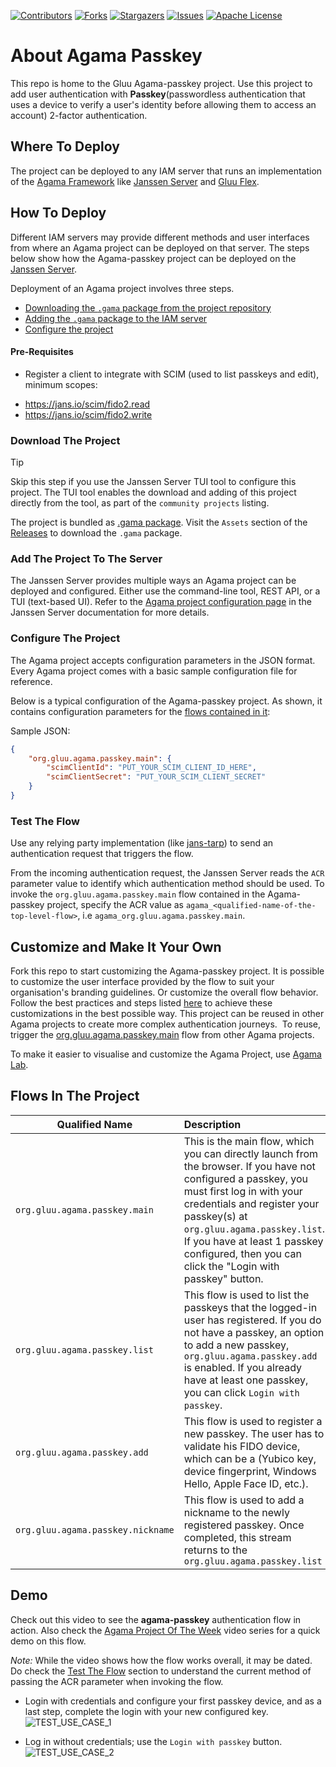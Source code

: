 <!-- These are statistics for this repository-->
[![Contributors][contributors-shield]][contributors-url]
[![Forks][forks-shield]][forks-url]
[![Stargazers][stars-shield]][stars-url]
[![Issues][issues-shield]][issues-url]
[![Apache License][license-shield]][license-url]

# About Agama Passkey

This repo is home to the Gluu Agama-passkey project. Use this project to add 
user authentication with **Passkey**(passwordless authentication that uses 
a device to verify a user's identity before allowing them to access an account)
2-factor authentication.

## Where To Deploy   
  
The project can be deployed to any IAM server that runs an implementation of
the [Agama Framework](https://docs.jans.io/head/agama/introduction/) like
[Janssen Server](https://jans.io) and [Gluu Flex](https://gluu.org/flex/).


## How To Deploy

Different IAM servers may provide different methods and
user interfaces from where an Agama project can be deployed on that server.
The steps below show how the Agama-passkey project can be deployed on the
[Janssen Server](https://jans.io).

Deployment of an Agama project involves three steps.

- [Downloading the `.gama` package from the project repository](#download-the-project)
- [Adding the `.gama` package to the IAM server](#add-the-project-to-the-server)
- [Configure the project](#configure-the-project)


#### Pre-Requisites

* Register a client to integrate with SCIM (used to list passkeys and edit), minimum scopes:
- https://jans.io/scim/fido2.read
- https://jans.io/scim/fido2.write


### Download The Project

> [!TIP]
> Skip this step if you use the Janssen Server TUI tool to
> configure this project. The TUI tool enables the download and adding of this
> project directly from the tool, as part of the `community projects` listing.

The project is bundled as 
[.gama package](https://docs.jans.io/head/agama/gama-format/). 
Visit the `Assets` section of the 
[Releases](https://github.com/GluuFederation/agama-passkey/releases) to download 
the `.gama` package.


### Add The Project To The Server

The Janssen Server provides multiple ways an Agama project can be 
deployed and configured. Either use the command-line tool, REST API, or a 
TUI (text-based UI). Refer to the [Agama project configuration page](https://docs.jans.io/head/admin/config-guide/auth-server-config/agama-project-configuration/) in the Janssen Server documentation for more details.

### Configure The Project

The Agama project accepts configuration parameters in the JSON format. Every Agama 
project comes with a basic sample configuration file for reference. 

Below is a typical configuration of the Agama-passkey project. As shown, it contains 
configuration parameters for the [flows contained in it](#flows-in-the-project):

Sample JSON:

``` json
{
    "org.gluu.agama.passkey.main": {
        "scimClientId": "PUT_YOUR_SCIM_CLIENT_ID_HERE",
        "scimClientSecret": "PUT_YOUR_SCIM_CLIENT_SECRET"
    }
}
```



### Test The Flow

Use any relying party implementation (like [jans-tarp](https://github.com/JanssenProject/jans/tree/main/demos/jans-tarp)) 
to send an authentication request that triggers the flow.

From the incoming authentication request, the Janssen Server reads the `ACR` 
parameter value to identify which authentication method should be used.
To invoke the `org.gluu.agama.passkey.main` flow contained in the Agama-passkey 
project, specify the ACR value as `agama_<qualified-name-of-the-top-level-flow>`, 
i.e `agama_org.gluu.agama.passkey.main`.

## Customize and Make It Your Own

Fork this repo to start customizing the Agama-passkey project. It is possible to
customize the user interface provided by the flow to suit your organisation's
branding
guidelines. Or customize the overall flow behavior. Follow the best
practices and steps listed
[here](https://docs.jans.io/head/admin/developer/agama/agama-best-practices/#project-reuse-and-customizations)
to achieve these customizations in the best possible way.
This project can be reused in other Agama projects to create more complex
authentication journeys.  To reuse, trigger the
[org.gluu.agama.passkey.main](#flows-in-the-project) flow from other Agama projects.

To make it easier to visualise and customize the Agama Project, use
[Agama Lab](https://cloud.gluu.org/agama-lab/login).


## Flows In The Project

| Qualified Name | Description |
|-----------------------------------|:-------------------------------------------------------------------------------------------------------------------------------------------------------------------------------------------------------------------------------------------------------------------------------------------------------------------|
| `org.gluu.agama.passkey.main` | This is the main flow, which you can directly launch from the browser. If you have not configured a passkey, you must first log in with your credentials and register your passkey(s) at `org.gluu.agama.passkey.list`. If you have at least 1 passkey configured, then you can click the "Login with passkey" button. |
| `org.gluu.agama.passkey.list` | This flow is used to list the passkeys that the logged-in user has registered. If you do not have a passkey, an option to add a new passkey, `org.gluu.agama.passkey.add` is enabled. If you already have at least one passkey, you can click `Login with passkey`. |
| `org.gluu.agama.passkey.add` | This flow is used to register a new passkey. The user has to validate his FIDO device, which can be a (Yubico key, device fingerprint, Windows Hello, Apple Face ID, etc.). |
| `org.gluu.agama.passkey.nickname` | This flow is used to add a nickname to the newly registered passkey. Once completed, this stream returns to the `org.gluu.agama.passkey.list`



## Demo

Check out this video to see the **agama-passkey** authentication flow in action.
Also check the
[Agama Project Of The Week](https://gluu.org/agama-project-of-the-week/) video
series for a quick demo on this flow.

*Note:*
While the video shows how the flow works overall, it may be dated. Do check the
[Test The Flow](#test-the-flow) section to understand the current
method of passing the ACR parameter when invoking the flow.


* Login with credentials and configure your first passkey device, and as a last step, complete the login with your new configured key.
![TEST_USE_CASE_1](https://github.com/GluuFederation/agama-passkey/assets/86965029/0e5cc346-a576-499a-a9e3-6069d6932a4b)

* Log in without credentials; use the `Login with passkey` button.
![TEST_USE_CASE_2](https://github.com/GluuFederation/agama-passkey/assets/86965029/200328ec-888a-4767-8242-1c50a126a979)


<!-- This is the stats url reference for this repository -->

[contributors-shield]: https://img.shields.io/github/contributors/GluuFederation/agama-passkey.svg?style=for-the-badge

[contributors-url]: https://github.com/GluuFederation/agama-passkey/graphs/contributors

[forks-shield]: https://img.shields.io/github/forks/GluuFederation/agama-passkey.svg?style=for-the-badge

[forks-url]: https://github.com/GluuFederation/agama-passkey/network/members

[stars-shield]: https://img.shields.io/github/stars/GluuFederation/agama-passkey?style=for-the-badge

[stars-url]: https://github.com/GluuFederation/agama-passkey/stargazers

[issues-shield]: https://img.shields.io/github/issues/GluuFederation/agama-passkey.svg?style=for-the-badge

[issues-url]: https://github.com/GluuFederation/agama-passkey/issues

[license-shield]: https://img.shields.io/github/license/GluuFederation/agama-passkey.svg?style=for-the-badge

[license-url]: https://github.com/GluuFederation/agama-passkey/blob/main/LICENSE
